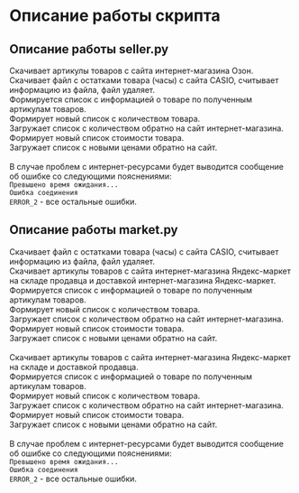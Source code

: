 # Описание работы скрипта

## Описание работы seller.py

Скачивает артикулы товаров с сайта интернет-магазина Озон. <br>
Скачивает файл с остатками товара (часы) с сайта CASIO, считывает информацию из файла, файл удаляет.<br>
Формируется список с информацией о товаре по полученным артикулам товаров.<br>
Формирует новый список с количеством товара.<br>
Загружает список с количеством обратно на сайт интернет-магазина.<br>
Формирует новый список стоимости товара.<br>
Загружает список с новыми ценами обратно на сайт.<br>
<br>
В случае проблем с интернет-ресурсами будет выводится сообщение об ошибке со следующими пояснениями:<br>
`Превышено время ожидания...`<br>
`Ошибка соединения`<br>
`ERROR_2` - все остальные ошибки.<br>



## Описание работы market.py

Скачивает файл с остатками товара (часы) с сайта CASIO, считывает информацию из файла, файл удаляет.<br>
Скачивает артикулы товаров с сайта интернет-магазина Яндекс-маркет на складе продавца и доставкой интернет-магазина Яндекс-маркет. <br>
Формируется список с информацией о товаре по полученным артикулам товаров.<br>
Формирует новый список с количеством товара.<br>
Загружает список с количеством обратно на сайт интернет-магазина.<br>
Формирует новый список стоимости товара.<br>
Загружает список с новыми ценами обратно на сайт.<br>
<br>
Скачивает артикулы товаров с сайта интернет-магазина Яндекс-маркет на складе и доставкой продавца. <br>
Формируется список с информацией о товаре по полученным артикулам товаров.<br>
Формирует новый список с количеством товара.<br>
Загружает список с количеством обратно на сайт интернет-магазина.<br>
Формирует новый список стоимости товара.<br>
Загружает список с новыми ценами обратно на сайт.<br>
<br>
В случае проблем с интернет-ресурсами будет выводится сообщение об ошибке со следующими пояснениями:<br>
`Превышено время ожидания...`<br>
`Ошибка соединения`<br>
`ERROR_2` - все остальные ошибки.<br>


